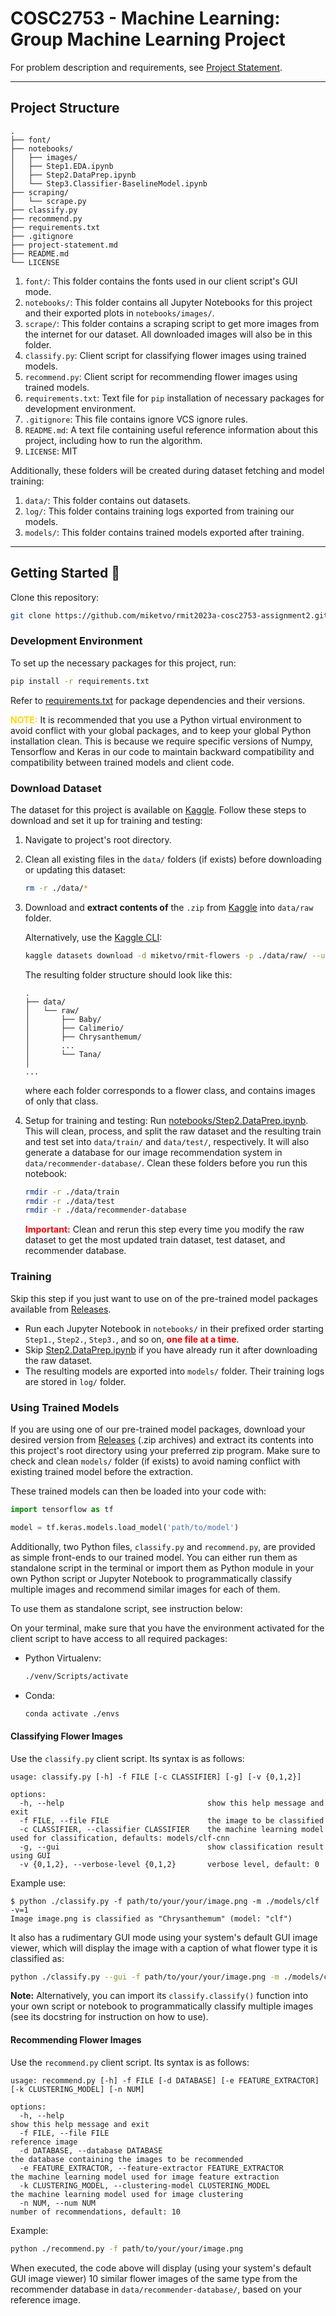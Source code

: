 # COSC2753 - Machine Learning: Group Machine Learning Project

For problem description and requirements, see [Project Statement](project-statement.md).

---


## Project Structure


```
.
├── font/
├── notebooks/
│   ├── images/
│   ├── Step1.EDA.ipynb
│   ├── Step2.DataPrep.ipynb
│   └── Step3.Classifier-BaselineModel.ipynb
├── scraping/
│   └── scrape.py
├── classify.py
├── recommend.py
├── requirements.txt
├── .gitignore
├── project-statement.md
├── README.md
└── LICENSE
```

1. `font/`: This folder contains the fonts used in our client script's GUI mode.
2. `notebooks/`: This folder contains all Jupyter Notebooks for this project and their exported plots in `notebooks/images/`.
3. `scrape/`: This folder contains a scraping script to get more images from the internet for our dataset. All downloaded images will also be in this folder.
4. `classify.py`: Client script for classifying flower images using trained models.
5. `recommend.py`: Client script for recommending flower images using trained models.
6. `requirements.txt`: Text file for `pip` installation of necessary packages for development environment.
7. `.gitignore`: This file contains ignore VCS ignore rules.
8. `README.md`: A text file containing useful reference information about this project, including how to run the algorithm.
9. `LICENSE`: MIT


Additionally, these folders will be created during dataset fetching and model training:

1. `data/`: This folder contains out datasets.
2. `log/`: This folder contains training logs exported from training our models.
3. `models/`: This folder contains trained models exported after training.

---


## Getting Started 🚀

Clone this repository:

```bash
git clone https://github.com/miketvo/rmit2023a-cosc2753-assignment2.git
```


### Development Environment

To set up the necessary packages for this project, run:

```bash
pip install -r requirements.txt
```

Refer to [requirements.txt](requirements.txt) for package dependencies and their versions.

<span style="color:gold">**NOTE:**</span> It is recommended that you use a Python virtual environment to avoid conflict with your global packages, and to keep your global Python installation clean. This is because we require specific versions of Numpy, Tensorflow and Keras in our code to maintain backward compatibility and compatibility between trained models and client code.


### Download Dataset

The dataset for this project is available on [Kaggle](https://kaggle.com/datasets/979207e9d5e6d91d26e8eb340941ae176c82fbdb2a25b4a436c273895ab96bb1). Follow these steps to download and set it up for training and testing:

1. Navigate to project's root directory.

2. Clean all existing files in the `data/` folders (if exists) before downloading or updating this dataset:

    ```bash
    rm -r ./data/*
    ```

3. Download and **extract contents of** the `.zip` from [Kaggle](https://kaggle.com/datasets/979207e9d5e6d91d26e8eb340941ae176c82fbdb2a25b4a436c273895ab96bb1) into `data/raw` folder.

   Alternatively, use the [Kaggle CLI](https://github.com/Kaggle/kaggle-api):

    ```bash
    kaggle datasets download -d miketvo/rmit-flowers -p ./data/raw/ --unzip
    ```
   
    The resulting folder structure should look like this:
    
    ```
    .
    ├── data/
    │   └── raw/
    │       ├── Baby/
    │       ├── Calimerio/
    │       ├── Chrysanthemum/
    │       ...
    │       └── Tana/
    │
    ...
    ```
    
    where each folder corresponds to a flower class, and contains images of only that class.

4. Setup for training and testing: Run [notebooks/Step2.DataPrep.ipynb](notebooks/Step2.DataPrep.ipynb). This will clean, process, and split the raw dataset and the resulting train and test set into `data/train/` and `data/test/`, respectively. It will also generate a database for our image recommendation system in `data/recommender-database/`. Clean these folders before you run this notebook:

    ```bash
    rmdir -r ./data/train
    rmdir -r ./data/test
    rmdir -r ./data/recommender-database
    ```
   
    **<span style="color:red">Important:</span>** Clean and rerun this step every time you modify the raw dataset to get the most updated train dataset, test dataset, and recommender database.


### Training

Skip this step if you just want to use on of the pre-trained model packages available from [Releases](https://github.com/miketvo/rmit2023a-cosc2753-assignment2/releases).

- Run each Jupyter Notebook in `notebooks/` in their prefixed order starting `Step1.`, `Step2.`, `Step3.`, and so on, <span style="color:red">**one file at a time**</span>.
- Skip [Step2.DataPrep.ipynb](notebooks/Step2.DataPrep.ipynb) if you have already run it after downloading the raw dataset.
- The resulting models are exported into `models/` folder. Their training logs are stored in `log/` folder.


### Using Trained Models

If you are using one of our pre-trained model packages, download your desired version from [Releases](https://github.com/miketvo/rmit2023a-cosc2753-assignment2/releases) (.zip archives) and extract its contents into this project's root directory using your preferred zip program. Make sure to check and clean `models/` folder (if exists) to avoid naming conflict with existing trained model before the extraction.

These trained models can then be loaded into your code with:

```python
import tensorflow as tf

model = tf.keras.models.load_model('path/to/model')
```

Additionally, two Python files, `classify.py` and `recommend.py`, are provided as simple front-ends to our trained model. You can either run them as standalone script in the terminal or import them as Python module in your own Python script or Jupyter Notebook to programmatically classify multiple images and recommend similar images for each of them.

To use them as standalone script, see instruction below:

On your terminal, make sure that you have the environment activated for the client script to have access to all required packages:

- Python Virtualenv:

   ```bash
   ./venv/Scripts/activate
   ```

- Conda:

   ```bash
   conda activate ./envs
   ```

#### Classifying Flower Images

Use the `classify.py` client script. Its syntax is as follows:

```text
usage: classify.py [-h] -f FILE [-c CLASSIFIER] [-g] [-v {0,1,2}]

options:
  -h, --help                                show this help message and exit
  -f FILE, --file FILE                      the image to be classified
  -c CLASSIFIER, --classifier CLASSIFIER    the machine learning model used for classification, defaults: models/clf-cnn
  -g, --gui                                 show classification result using GUI
  -v {0,1,2}, --verbose-level {0,1,2}       verbose level, default: 0
```

Example use:

```text
$ python ./classify.py -f path/to/your/your/image.png -m ./models/clf -v=1
Image image.png is classified as "Chrysanthemum" (model: "clf")
```

It also has a rudimentary GUI mode using your system's default GUI image viewer, which will display the image with a caption of what flower type it is classified as:

```bash
python ./classify.py --gui -f path/to/your/your/image.png -m ./models/clf
```

**Note:** Alternatively, you can import its `classify.classify()` function into your own script or notebook to programmatically classify multiple images (see its docstring for instruction on how to use).


#### Recommending Flower Images

Use the `recommend.py` client script. Its syntax is as follows:

```text
usage: recommend.py [-h] -f FILE [-d DATABASE] [-e FEATURE_EXTRACTOR] [-k CLUSTERING_MODEL] [-n NUM]

options:
  -h, --help                                                        show this help message and exit
  -f FILE, --file FILE                                              reference image
  -d DATABASE, --database DATABASE                                  the database containing the images to be recommended
  -e FEATURE_EXTRACTOR, --feature-extractor FEATURE_EXTRACTOR       the machine learning model used for image feature extraction
  -k CLUSTERING_MODEL, --clustering-model CLUSTERING_MODEL          the machine learning model used for image clustering
  -n NUM, --num NUM                                                 number of recommendations, default: 10
```

Example:

```bash
python ./recommend.py -f path/to/your/your/image.png
```

When executed, the code above will display (using your system's default GUI image viewer) 10 similar flower images of the same type from the recommender database in `data/recommender-database/`, based on your reference image.
